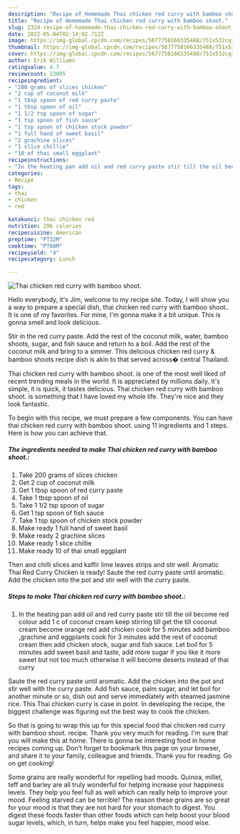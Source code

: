 ```yaml
---
description: "Recipe of Homemade Thai chicken red curry with bamboo shoot."
title: "Recipe of Homemade Thai chicken red curry with bamboo shoot."
slug: 2324-recipe-of-homemade-thai-chicken-red-curry-with-bamboo-shoot
date: 2022-05-04T02:14:02.712Z
image: https://img-global.cpcdn.com/recipes/5677758166335488/751x532cq70/thai-chicken-red-curry-with-bamboo-shoot-recipe-main-photo.jpg
thumbnail: https://img-global.cpcdn.com/recipes/5677758166335488/751x532cq70/thai-chicken-red-curry-with-bamboo-shoot-recipe-main-photo.jpg
cover: https://img-global.cpcdn.com/recipes/5677758166335488/751x532cq70/thai-chicken-red-curry-with-bamboo-shoot-recipe-main-photo.jpg
author: Erik Williams
ratingvalue: 4.7
reviewcount: 23005
recipeingredient:
- "200 grams of slices chicken"
- "2 cup of coconut milk"
- "1 tbsp spoon of red curry paste"
- "1 tbsp spoon of oil"
- "1 1/2 tsp spoon of sugar"
- "1 tsp spoon of fish sauce"
- "1 tsp spoon of chicken stock powder"
- "1 full hand of sweet basil"
- "2 grachine slices"
- "1 slice chillie"
- "10 of thai small eggplant"
recipeinstructions:
- "In the heating pan add oil and red curry paste stir till the oil become red colour add 1 c of coconut cream keep stirring till get the till coconut cream become orange red add chicken cook for 5 minutes add bamboo ,grachine and eggplants cook for 3 minutes add the rest of coconut cream then add chicken stock, sugar and fish sauce. Let boil for 5 minutes add sweet basil and taste, add more sugar if you like it more sweet but not too much otherwise it will become deserts instead of thai curry"
categories:
- Recipe
tags:
- thai
- chicken
- red

katakunci: thai chicken red 
nutrition: 296 calories
recipecuisine: American
preptime: "PT32M"
cooktime: "PT60M"
recipeyield: "4"
recipecategory: Lunch

---
```



![Thai chicken red curry with bamboo shoot.](https://img-global.cpcdn.com/recipes/5677758166335488/751x532cq70/thai-chicken-red-curry-with-bamboo-shoot-recipe-main-photo.jpg)

Hello everybody, it's Jim, welcome to my recipe site. Today, I will show you a way to prepare a special dish, thai chicken red curry with bamboo shoot.. It is one of my favorites. For mine, I'm gonna make it a bit unique. This is gonna smell and look delicious.

Stir in the red curry paste. Add the rest of the coconut milk, water, bamboo shoots, sugar, and fish sauce and return to a boil. Add the rest of the coconut milk and bring to a simmer. This delicious chicken red curry &amp; bamboo shoots recipe dish is akin to that served across� central Thailand.

Thai chicken red curry with bamboo shoot. is one of the most well liked of recent trending meals in the world. It is appreciated by millions daily. It's simple, it is quick, it tastes delicious. Thai chicken red curry with bamboo shoot. is something that I have loved my whole life. They're nice and they look fantastic.


To begin with this recipe, we must prepare a few components. You can have thai chicken red curry with bamboo shoot. using 11 ingredients and 1 steps. Here is how you can achieve that.

<!--inarticleads1-->

##### The ingredients needed to make Thai chicken red curry with bamboo shoot.:

1. Take 200 grams of slices chicken
1. Get 2 cup of coconut milk
1. Get 1 tbsp spoon of red curry paste
1. Take 1 tbsp spoon of oil
1. Take 1 1/2 tsp spoon of sugar
1. Get 1 tsp spoon of fish sauce
1. Take 1 tsp spoon of chicken stock powder
1. Make ready 1 full hand of sweet basil
1. Make ready 2 grachine slices
1. Make ready 1 slice chillie
1. Make ready 10 of thai small eggplant


Then and chilli slices and kaffir lime leaves strips and stir well. Aromatic Thai Red Curry Chicken is ready! Saute the red curry paste until aromatic. Add the chicken into the pot and stir well with the curry paste. 

<!--inarticleads2-->

##### Steps to make Thai chicken red curry with bamboo shoot.:

1. In the heating pan add oil and red curry paste stir till the oil become red colour add 1 c of coconut cream keep stirring till get the till coconut cream become orange red add chicken cook for 5 minutes add bamboo ,grachine and eggplants cook for 3 minutes add the rest of coconut cream then add chicken stock, sugar and fish sauce. Let boil for 5 minutes add sweet basil and taste, add more sugar if you like it more sweet but not too much otherwise it will become deserts instead of thai curry


Saute the red curry paste until aromatic. Add the chicken into the pot and stir well with the curry paste. Add fish sauce, palm sugar, and let boil for another minute or so, dish out and serve immediately with steamed jasmine rice. This Thai chicken curry is case in point. In developing the recipe, the biggest challenge was figuring out the best way to cook the chicken. 

So that is going to wrap this up for this special food thai chicken red curry with bamboo shoot. recipe. Thank you very much for reading. I'm sure that you will make this at home. There is gonna be interesting food in home recipes coming up. Don't forget to bookmark this page on your browser, and share it to your family, colleague and friends. Thank you for reading. Go on get cooking!

Some grains are really wonderful for repelling bad moods. Quinoa, millet, teff and barley are all truly wonderful for helping increase your happiness levels. They help you feel full as well which can really help to improve your mood. Feeling starved can be terrible! The reason these grains are so great for your mood is that they are not hard for your stomach to digest. You digest these foods faster than other foods which can help boost your blood sugar levels, which, in turn, helps make you feel happier, mood wise.

